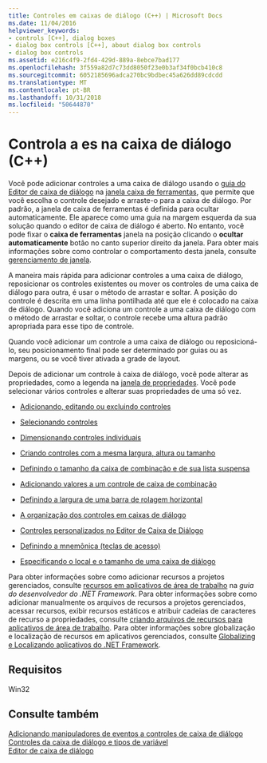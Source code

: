 ```yaml
---
title: Controles em caixas de diálogo (C++) | Microsoft Docs
ms.date: 11/04/2016
helpviewer_keywords:
- controls [C++], dialog boxes
- dialog box controls [C++], about dialog box controls
- dialog box controls
ms.assetid: e216c4f9-2fd4-429d-889a-8ebce7bad177
ms.openlocfilehash: 3f559a82d7c73dd8050f23e0b3af34f0bcb410c8
ms.sourcegitcommit: 6052185696adca270bc9bdbec45a626dd89cdcdd
ms.translationtype: MT
ms.contentlocale: pt-BR
ms.lasthandoff: 10/31/2018
ms.locfileid: "50644870"
---
```

# <a name="controls-in-dialog-box-ces"></a>Controla a es na caixa de diálogo (C++)

Você pode adicionar controles a uma caixa de diálogo usando o [guia do Editor de caixa de diálogo](../windows/dialog-editor-tab-toolbox.md) na [janela caixa de ferramentas](/visualstudio/ide/reference/toolbox), que permite que você escolha o controle desejado e arraste-o para a caixa de diálogo. Por padrão, a janela de caixa de ferramentas é definida para ocultar automaticamente. Ele aparece como uma guia na margem esquerda da sua solução quando o editor de caixa de diálogo é aberto. No entanto, você pode fixar o **caixa de ferramentas** janela na posição clicando o **ocultar automaticamente** botão no canto superior direito da janela. Para obter mais informações sobre como controlar o comportamento desta janela, consulte [gerenciamento de janela](/visualstudio/ide/customizing-window-layouts-in-visual-studio).

A maneira mais rápida para adicionar controles a uma caixa de diálogo, reposicionar os controles existentes ou mover os controles de uma caixa de diálogo para outra, é usar o método de arrastar e soltar. A posição do controle é descrita em uma linha pontilhada até que ele é colocado na caixa de diálogo. Quando você adiciona um controle a uma caixa de diálogo com o método de arrastar e soltar, o controle recebe uma altura padrão apropriada para esse tipo de controle.

Quando você adicionar um controle a uma caixa de diálogo ou reposicioná-lo, seu posicionamento final pode ser determinado por guias ou as margens, ou se você tiver ativada a grade de layout.

Depois de adicionar um controle à caixa de diálogo, você pode alterar as propriedades, como a legenda na [janela de propriedades](/visualstudio/ide/reference/properties-window). Você pode selecionar vários controles e alterar suas propriedades de uma só vez.

- [Adicionando, editando ou excluindo controles](adding-editing-or-deleting-controls.md)

- [Selecionando controles](../windows/selecting-controls.md)

- [Dimensionando controles individuais](../windows/sizing-individual-controls.md)

- [Criando controles com a mesma largura, altura ou tamanho](../windows/making-controls-the-same-width-height-or-size.md)

- [Definindo o tamanho da caixa de combinação e de sua lista suspensa](setting-the-size-of-the-combo-box-and-its-drop-down-list.md)

- [Adicionando valores a um controle de caixa de combinação](../windows/adding-values-to-a-combo-box-control.md)

- [Definindo a largura de uma barra de rolagem horizontal](../windows/setting-the-width-of-a-horizontal-scroll-bar.md)

- [A organização dos controles em caixas de diálogo](../windows/arrangement-of-controls-on-dialog-boxes.md)

- [Controles personalizados no Editor de Caixa de Diálogo](custom-controls-in-the-dialog-editor.md)

- [Definindo a mnemônica (teclas de acesso)](../windows/defining-mnemonics-access-keys.md)

- [Especificando o local e o tamanho de uma caixa de diálogo](../windows/specifying-the-location-and-size-of-a-dialog-box.md)

Para obter informações sobre como adicionar recursos a projetos gerenciados, consulte [recursos em aplicativos de área de trabalho](/dotnet/framework/resources/index) na *guia do desenvolvedor do .NET Framework*. Para obter informações sobre como adicionar manualmente os arquivos de recursos a projetos gerenciados, acessar recursos, exibir recursos estáticos e atribuir cadeias de caracteres de recurso a propriedades, consulte [criando arquivos de recursos para aplicativos de área de trabalho](/dotnet/framework/resources/creating-resource-files-for-desktop-apps). Para obter informações sobre globalização e localização de recursos em aplicativos gerenciados, consulte [Globalizing e Localizando aplicativos do .NET Framework](/dotnet/standard/globalization-localization/index).

## <a name="requirements"></a>Requisitos

Win32

## <a name="see-also"></a>Consulte também

[Adicionando manipuladores de eventos a controles de caixa de diálogo](../windows/adding-event-handlers-for-dialog-box-controls.md)<br/>
[Controles da caixa de diálogo e tipos de variável](../ide/dialog-box-controls-and-variable-types.md)<br/>
[Editor de caixa de diálogo](../windows/dialog-editor.md)